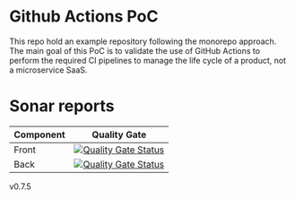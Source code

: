 # Github Actions PoC

This repo hold an example repository following the monorepo approach. The main goal of this PoC is to validate the use 
of GitHub Actions to perform the required CI pipelines to manage the life cycle of a product, not a microservice 
SaaS. 

# Sonar reports

| Component | Quality Gate |
|-----------|--------------|
| Front     | [![Quality Gate Status](https://sonarcloud.io/api/project_badges/measure?project=github-actions-poc-front&metric=alert_status)](https://sonarcloud.io/dashboard?id=github-actions-poc-front) |
| Back      | [![Quality Gate Status](https://sonarcloud.io/api/project_badges/measure?project=github-actions-poc-back&metric=alert_status)](https://sonarcloud.io/dashboard?id=github-actions-poc-back) |




v0.7.5
